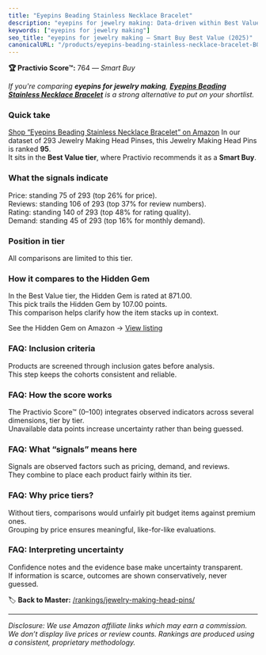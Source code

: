 ```yaml
---
title: "Eyepins Beading Stainless Necklace Bracelet"
description: "eyepins for jewelry making: Data-driven within Best Value ranking using the Practivio Score™. Positioned by quality, value, demand, findability, momentum."
keywords: ["eyepins for jewelry making"]
seo_title: "eyepins for jewelry making — Smart Buy Best Value (2025)"
canonicalURL: "/products/eyepins-beading-stainless-necklace-bracelet-B0CP4463RY/"
---
```


**🏆 Practivio Score™:** 764 — _Smart Buy_


*If you're comparing **eyepins for jewelry making**, **[Eyepins Beading Stainless Necklace Bracelet](https://www.amazon.com/dp/B0CP4463RY?tag=practivio-20)** is a strong alternative to put on your shortlist.*
### Quick take
[Shop “Eyepins Beading Stainless Necklace Bracelet” on Amazon](https://www.amazon.com/dp/B0CP4463RY?tag=practivio-20)
In our dataset of 293 Jewelry Making Head Pinses, this Jewelry Making Head Pins is ranked **95**.  
It sits in the **Best Value tier**, where Practivio recommends it as a **Smart Buy**.

### What the signals indicate
Price: standing 75 of 293 (top 26% for price).  
Reviews: standing 106 of 293 (top 37% for review numbers).  
Rating: standing 140 of 293 (top 48% for rating quality).  
Demand: standing 45 of 293 (top 16% for monthly demand).

### Position in tier
All comparisons are limited to this tier.

### How it compares to the Hidden Gem
In the Best Value tier, the Hidden Gem is rated at 871.00.  
This pick trails the Hidden Gem by 107.00 points.  
This comparison helps clarify how the item stacks up in context.  

See the Hidden Gem on Amazon → [View listing](https://www.amazon.com/dp/B08GZRLDQF?tag=practivio-20)

### FAQ: Inclusion criteria
Products are screened through inclusion gates before analysis.  
This step keeps the cohorts consistent and reliable.

### FAQ: How the score works
The Practivio Score™ (0–100) integrates observed indicators across several dimensions, tier by tier.  
Unavailable data points increase uncertainty rather than being guessed.

### FAQ: What “signals” means here
Signals are observed factors such as pricing, demand, and reviews.  
They combine to place each product fairly within its tier.

### FAQ: Why price tiers?
Without tiers, comparisons would unfairly pit budget items against premium ones.  
Grouping by price ensures meaningful, like-for-like evaluations.

### FAQ: Interpreting uncertainty
Confidence notes and the evidence base make uncertainty transparent.  
If information is scarce, outcomes are shown conservatively, never guessed.


🏷️ **Back to Master:** [/rankings/jewelry-making-head-pins/](/rankings/jewelry-making-head-pins/)

---
_Disclosure: We use Amazon affiliate links which may earn a commission. We don’t display live prices or review counts. Rankings are produced using a consistent, proprietary methodology._
